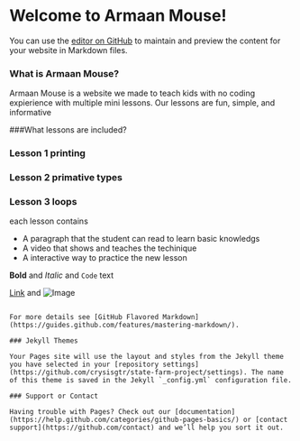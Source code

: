 # Welcome to Armaan Mouse!

You can use the [editor on GitHub](https://github.com/crysisgtr/state-farm-project/edit/master/index.md) to maintain and preview the content for your website in Markdown files.



### What is Armaan Mouse?


Armaan Mouse is a website we made to teach kids with no coding expierience with multiple mini lessons. Our lessons are fun, simple, and informative 

###What lessons are included?

### Lesson 1 printing
### Lesson 2 primative types
### Lesson 3 loops

each lesson contains
- A paragraph that the student can read to learn basic knowledgs
- A video that shows and teaches the techinique
- A interactive way to practice the new lesson


**Bold** and _Italic_ and `Code` text

[Link](url) and ![Image](src)
```

For more details see [GitHub Flavored Markdown](https://guides.github.com/features/mastering-markdown/).

### Jekyll Themes

Your Pages site will use the layout and styles from the Jekyll theme you have selected in your [repository settings](https://github.com/crysisgtr/state-farm-project/settings). The name of this theme is saved in the Jekyll `_config.yml` configuration file.

### Support or Contact

Having trouble with Pages? Check out our [documentation](https://help.github.com/categories/github-pages-basics/) or [contact support](https://github.com/contact) and we’ll help you sort it out.
